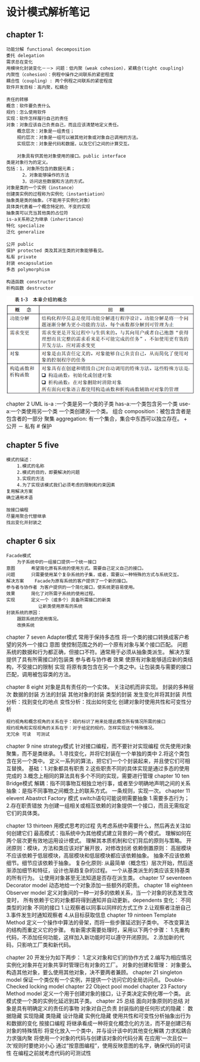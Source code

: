 # 设计模式解析笔记
## chapter 1:
	功能分解 functional decomposition
	委托 delegation
	需求总在变化
	用模块化封装变化－－> 问题：低内聚（weak cohesion），紧耦合(tight coupling)
	内聚性（cohesion）：例程中操作之间联系的紧密程度
	耦合性（coupling）: 两个例程之间联系的紧密程度
	软件开发目标：高内聚，松耦合

	责任的转移
	概念：软件要负责什么
	规约：怎么使用软件
	实现：软件怎样履行自己的责任
	对象：对象应该自己负责自己，而且应该清楚地定义责任。
		概念层次：对象是一组责任；
		规约层次：对象是一组可以被其他对象或对象自己调用的方法。
		实现层次：对象是代码和数据，以及它们之间的计算交互。

		对象具有供其他对象使用的接口。public interface
	类是对象行为的定义。
	包括：1，对象所包含的数据元素；
		  2，对象能够操作的方法
		  3，访问这些数据和方法的方式。
	对象是类的一个实例（instance）
	创建类实例的过程称为实例化（instantiation）
	抽象类是类的抽象。（不能用于实例化对象）
	具体类代表着一个概念特定的、不变的实现
	抽象类可以充当其他类的占位符
	is-a关系称之为继承（inheritance）
	特化 specialize
	泛化 generalize

	公开 public
	保护 protected 类及其派生类的对象能够看见。
	私有 private
	封装 encapsulation
	多态 polymorphism

	构造函数 constructor
	析构函数 destructor
![content](./img/chp1_content.png)

chapter 2 UML
	is-a :一个类是另一个类的子类
	has-a:一个类包含另一个类
	use-a:一个类使用另一个类
	一个类创建另一个类。
	组合 composition：被包含含者是包含者的一部分
	聚集 aggregation: 有一个集合，集合中东西可以独立存在。
	+  公开
	－ 私有
	#  保护

## chapter 5 five
	模式的描述：
		1.模式的名称
		2.模式的目的，即要解决的问题
		3.实现的方法
		4.为了实现该模式我们必须考虑的限制和约束因素
	复用解决方案
	确立通用术语

	按接口编程
	尽量用聚合代替继承
	找出变化并封装之
## chapter 6 six
	Facade模式
		为子系统中的一组接口提供一个统一接口
	意图		希望简化原有系统的使用方式。需要自己定义自己的接口。
	问题		只需要使用某个复杂系统的子集，或者，需要以一种特殊的方式与系统交互。
	解决方案	Facade为原有系统的客户提供了一个新的接口。
	参与者与协作者	为客户提供的一个简化接口，使系统更容易使用。
	效果		简化了对所需子系统的使用过程。
	实现		定义一个（或多个）具备所需接口的新类
				让新类使用原有的系统
	封装系统的原因：
		跟踪系统的使用情况。
		改换系统
chapter 7 seven
	Adapter模式 常用于保持多态性
		将一个类的接口转换成客户希望的另外一个接口
	意图		使控制范围之外的一个原有对象与某个接口匹配。
	问题		系统的数据和行为都正确，但接口不符。通常用于必须从抽象类派生。
	解决方案 	提供了具有所需接口的包装类
	参与者与协作者
	效果		使原有对象能够适应新的类结构，不受接口的限制
	实现		将原有类包含在另一个类之中。让包装类与需要的接口匹配，调用被包容类的方法。

chapter 8 eight
	对象是具有责任的一个实体。
	关注动机而非实现。
	封装的多种层次
		数据的封装
		方法的封装
		其他对象的封装
		类型的封装
	发生变化并将其封装
	共性分析：找到变化的地点
	变性分析：找出如何变化
	创建对象时使用共性和可变性分析

	规约视角和概念视角的关系在于：规约标识了用来处理此概念所有情况所需的接口
	规约视角和实现视角的关系在于：对于给定的规约，怎样实现这个特殊情况。
	无冗余	可读	可测试
chapter 9 nine
	strategy模式
	针对接口编程，而不要针对实现编程
	优先使用对象聚集，而不是类继承。
	1.寻找变化，并将它封装在一个单独的类中
	2.将这个类包含在另一个类中。
	定义一系列的算法，把它们一个个封装起来，并且使它们可相互替换。
	基础：1.对象都具有职责
		  2.这些职责不同的具体实现是通过多态的使用完成的
		  3.概念上相同的算法具有多个不同的实现，需要进行管理
chapter 10 ten
	Bridge模式
	解耦：指不同事物互相独立地行事，或者至少明确地声明之间的关系
	抽象：是指不同事物之间概念上的联系方式。
	一条规则，实现一次。
chapter 11 elevent
	Abastrct Factory 模式
	switch语句可能说明需要抽象
	 1.需要多态行为；2.存在职责错放
	为创建一组相关或相互依赖的对象提供一个接口，而且无需指定它们的具体类。

chapter 13 thirteen
	用模式思考的过程
	先考虑系统中需要什么，然后再去关注如何创建它们
	最高模式：指系统中为其他模式建立背景的一两个模式。
	理解如何在两个层次更有效地运用设计模式。
	理解其本质机制和它们背后的原则与策略。
	开闭原则：模块，方法和类应该对扩展开放，对修改封闭
	依赖倒置原则：
		高层模块不应该依赖于低层模块，高层模块和低层模块都应该依赖抽象。
		抽象不应该依赖细节。细节应该依赖于抽象。
	复杂化原则:
		从最简单（概念性）层次开始，然后逐渐添加细节和特征，设计也渐趋复杂的过程。
	一个从基类派生的类应该支持基类的所有行为。
	让使用对象甚至无法知道是否存在派生类。
chapter 17 seventeen
	Decorator model
	动态地给一个对象添加一些额外的职责。
chapter 18 eighteen
	Observer model
	定义对象间的一种一对多的依赖关系，当一个对象的状态发生改变时，
所有依赖于它的对象都将得到通知并自动更新。dependents
	变化：
		不同类型的对象
		不同的接口
	1.让观察者以同事以同样的方式工作
	2.让观察者注册自己
	3.事件发生时通知观察者
	4.从目标获取信息
chapter 19 ninteen
	Template Method
	定义一个操作中算法的骨架，而将一些步骤延迟到子类中。
不改变算法的结构而重定义它的步骤。
	有新需求需要处理时，采用以下两个步骤：
		1.先重构代码，不添加任何功能，这样加入新功能时可以遵守开闭原则。
		2.添加新的代码，只影响工厂类和新代码。

chapter 20
	开发分为如下两步：
	1.定义对象和它们的协作方式
	2.编写为相应情况实例化对象并在对象共享时管理已有对象的工厂。
	对象的创建和管理：
		对象要么构造其他对象，要么使用其他对象，决不要两者兼顾。
chapter 21
singleton model
	保证一个类仅有一个实例，并提供一个访问它的全局访问点。
Double-Checked locking model
chapter 22
	Object pool model
chapter 23
	Factory Method model
	定义一个用于创建对象的接口，让子类决定实例化哪一个类。
	此模式使一个类的实例化延迟到其子类。
chapter 25
	总结
	面向对象原则的总结
		对象是具有明确定义的责任的事物
		对象对自己负责
		封装指的是任何形式的隐藏：
			数据隐藏
			实现隐藏
			类隐藏
			设计隐藏
			实例化隐藏
		使用共性和可变性分析抽象出行为和数据的变化
		按接口编程
		将继承看成一种将变化概念化的方法，而不是创建已有对象的特殊情形
		将变化放入一个类中，并与设计该中的其他变化解耦
		力求松耦合
		力求强内聚
		将使用一个对象的代码与创建该对象的代码分离
		在应用‘一次且仅一次’规则时要绝对小心
		通过“按意图编程”，使用反映意图的名字，确保代码的可读性
		在编程之前就考虑代码的可测试性

